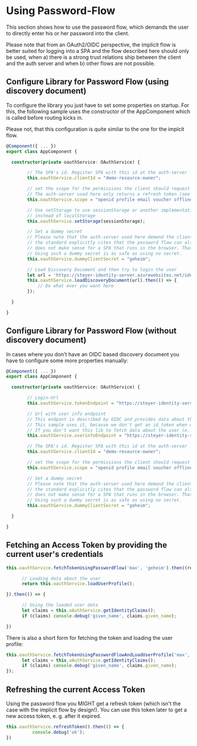# Using Password-Flow

This section shows how to use the password flow, which demands the user to directly enter his or her password into the client.

Please note that from an OAuth2/OIDC perspective, the implicit flow is better suited for logging into a SPA and the flow described here should only be used,
when a) there is a strong trust relations ship between the client and the auth server and when b) other flows are not possible.

## Configure Library for Password Flow (using discovery document)

To configure the library you just have to set some properties on startup. For this, the following sample uses the constructor of the AppComponent which is called before routing kicks in.

Please not, that this configuration is quite similar to the one for the implcit flow.

```TypeScript
@Component({ ... })
export class AppComponent {

  constructor(private oauthService: OAuthService) {

        // The SPA's id. Register SPA with this id at the auth-server
        this.oauthService.clientId = "demo-resource-owner";

        // set the scope for the permissions the client should request
        // The auth-server used here only returns a refresh token (see below), when the scope offline_access is requested
        this.oauthService.scope = "openid profile email voucher offline_access";

        // Use setStorage to use sessionStorage or another implementation of the TS-type Storage
        // instead of localStorage
        this.oauthService.setStorage(sessionStorage);

        // Set a dummy secret
        // Please note that the auth-server used here demand the client to transmit a client secret, although
        // the standard explicitly cites that the password flow can also be used without it. Using a client secret
        // does not make sense for a SPA that runs in the browser. That's why the property is called dummyClientSecret
        // Using such a dummy secret is as safe as using no secret.
        this.oauthService.dummyClientSecret = "geheim";

        // Load Discovery Document and then try to login the user
        let url = 'https://steyer-identity-server.azurewebsites.net/identity/.well-known/openid-configuration';
        this.oauthService.loadDiscoveryDocument(url).then(() => {
            // Do what ever you want here
        });

  }

}
```

## Configure Library for Password Flow (without discovery document)

In cases where you don't have an OIDC based discovery document you have to configure some more properties manually:

```TypeScript
@Component({ ... })
export class AppComponent {

  constructor(private oauthService: OAuthService) {

        // Login-Url
        this.oauthService.tokenEndpoint = "https://steyer-identity-server.azurewebsites.net/identity/connect/token";

        // Url with user info endpoint
        // This endpont is described by OIDC and provides data about the loggin user
        // This sample uses it, because we don't get an id_token when we use the password flow
        // If you don't want this lib to fetch data about the user (e. g. id, name, email) you can skip this line
        this.oauthService.userinfoEndpoint = "https://steyer-identity-server.azurewebsites.net/identity/connect/userinfo";

        // The SPA's id. Register SPA with this id at the auth-server
        this.oauthService.clientId = "demo-resource-owner";

        // set the scope for the permissions the client should request
        this.oauthService.scope = "openid profile email voucher offline_access";

        // Set a dummy secret
        // Please note that the auth-server used here demand the client to transmit a client secret, although
        // the standard explicitly cites that the password flow can also be used without it. Using a client secret
        // does not make sense for a SPA that runs in the browser. That's why the property is called dummyClientSecret
        // Using such a dummy secret is as safe as using no secret.
        this.oauthService.dummyClientSecret = "geheim";

  }

}
```

## Fetching an Access Token by providing the current user's credentials

```TypeScript
this.oauthService.fetchTokenUsingPasswordFlow('max', 'geheim').then((resp) => {

      // Loading data about the user
      return this.oauthService.loadUserProfile();

}).then(() => {

      // Using the loaded user data
      let claims = this.oAuthService.getIdentityClaims();
      if (claims) console.debug('given_name', claims.given_name);

})
```

There is also a short form for fetching the token and loading the user profile:

```TypeScript
this.oauthService.fetchTokenUsingPasswordFlowAndLoadUserProfile('max', 'geheim').then(() => {
      let claims = this.oAuthService.getIdentityClaims();
      if (claims) console.debug('given_name', claims.given_name);
});
```

## Refreshing the current Access Token

Using the password flow you MIGHT get a refresh token (which isn't the case with the implicit flow by design!). You can use this token later to get a new access token, e. g. after it expired.

```TypeScript
this.oauthService.refreshToken().then(() => {
          console.debug('ok');
})
```